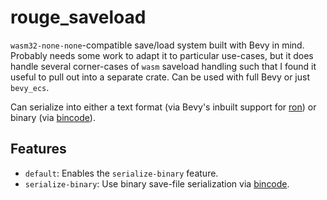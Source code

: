 # rouge_saveload

`wasm32-none-none`-compatible save/load system built with Bevy in mind. Probably
needs some work to adapt it to particular use-cases, but it does handle several
corner-cases of `wasm` saveload handling such that I found it useful to pull out
into a separate crate. Can be used with full Bevy or just `bevy_ecs`.

Can serialize into either a text format (via Bevy's inbuilt support for
[ron](https://crates.io/crates/ron)) or binary (via
[bincode](https://crates.io/crates/bincode)).

## Features

* `default`: Enables the `serialize-binary` feature.
* `serialize-binary`: Use binary save-file serialization via
  [bincode](https://crates.io/crates/bincode).
